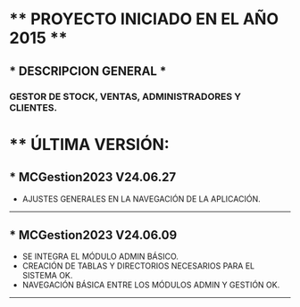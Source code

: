 # ** PROYECTO INICIADO EN EL AÑO 2015 **
## * DESCRIPCION GENERAL *
### GESTOR DE STOCK, VENTAS, ADMINISTRADORES Y CLIENTES.
# ** ÚLTIMA VERSIÓN:
## * MCGestion2023 V24.06.27
  - AJUSTES GENERALES EN LA NAVEGACIÓN DE LA APLICACIÓN.
----
## * MCGestion2023 V24.06.09
  - SE INTEGRA EL MÓDULO ADMIN BÁSICO.
  - CREACIÓN DE TABLAS Y DIRECTORIOS NECESARIOS PARA EL SISTEMA OK.
  - NAVEGACIÓN BÁSICA ENTRE LOS MÓDULOS ADMIN Y GESTIÓN OK.
----

